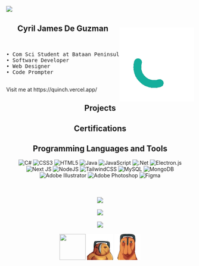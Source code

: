 [![](https://visitcount.itsvg.in/api?id=Quinchy&icon=5&color=9)](https://visitcount.itsvg.in)
<div>
  <img align="right" style="width: 200px; margin-top: 10px;" src="image/QuinchY.gif"/>
  <h2 align="center" >Cyril James De Guzman</h2>
  &nbsp;
  <pre>
• Com Sci Student at Bataan Peninsula State University
• Software Developer
• Web Designer
• Code Prompter
  </pre>
 Visit me at https://quinch.vercel.app/
</div>

<div align="center">

  ## Projects
  
</div>
<div align="center">

  ## Certifications

</div>

<div align="center">

  ## Programming Languages and Tools

</div>

<div align="center">

![C#](https://img.shields.io/badge/c%23-%23239120.svg?style=for-the-badge&logo=c-sharp&logoColor=white) ![CSS3](https://img.shields.io/badge/css3-%231572B6.svg?style=for-the-badge&logo=css3&logoColor=white) ![HTML5](https://img.shields.io/badge/html5-%23E34F26.svg?style=for-the-badge&logo=html5&logoColor=white) ![Java](https://img.shields.io/badge/java-%23ED8B00.svg?style=for-the-badge&logo=java&logoColor=white) ![JavaScript](https://img.shields.io/badge/javascript-%23323330.svg?style=for-the-badge&logo=javascript&logoColor=%23F7DF1E) ![.Net](https://img.shields.io/badge/.NET-5C2D91?style=for-the-badge&logo=.net&logoColor=white) ![Electron.js](https://img.shields.io/badge/Electron-191970?style=for-the-badge&logo=Electron&logoColor=white) ![Next JS](https://img.shields.io/badge/Next-black?style=for-the-badge&logo=next.js&logoColor=white) ![NodeJS](https://img.shields.io/badge/node.js-6DA55F?style=for-the-badge&logo=node.js&logoColor=white) ![TailwindCSS](https://img.shields.io/badge/tailwindcss-%2338B2AC.svg?style=for-the-badge&logo=tailwind-css&logoColor=white) ![MySQL](https://img.shields.io/badge/mysql-%2300f.svg?style=for-the-badge&logo=mysql&logoColor=white) ![MongoDB](https://img.shields.io/badge/MongoDB-%234ea94b.svg?style=for-the-badge&logo=mongodb&logoColor=white) ![Adobe Illustrator](https://img.shields.io/badge/adobeillustrator-%23FF9A00.svg?style=for-the-badge&logo=adobeillustrator&logoColor=white) ![Adobe Photoshop](https://img.shields.io/badge/adobephotoshop-%2331A8FF.svg?style=for-the-badge&logo=adobephotoshop&logoColor=white) 	![Figma](https://img.shields.io/badge/figma-%23F24E1E.svg?style=for-the-badge&logo=figma&logoColor=white)
<h2 align="center" style="margin-top: 50px;"></h2>

</div>
  
<div align="center">
  
![](https://github-readme-stats.vercel.app/api?username=Quinchy&theme=vue-dark&hide_border=false&include_all_commits=false&count_private=false)<br/>
</div>

<div align="center">
  
![](https://github-readme-streak-stats.herokuapp.com/?user=Quinchy&theme=vue-dark&hide_border=false)<br/>
</div>

<div align="center">
  
![](https://github-readme-stats.vercel.app/api/top-langs/?username=Quinchy&theme=vue-dark&hide_border=false&include_all_commits=false&count_private=false&layout=compact) 
  
</div>

<p align="center">
  <img width="70" height="70" src="image/quinch1.png"/>
  <img width="70" height="70" src="image/quinch2.png"/>
  <img width="70" height="70"  src="image/quinch3.png"/>
</p>
